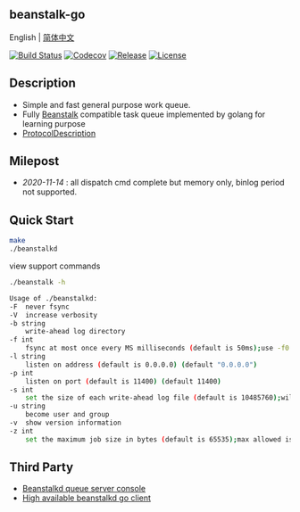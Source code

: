 ## beanstalk-go

English | [简体中文](readme.md)

[![Build Status](https://travis-ci.org/sjatsh/beanstalk-go.svg?branch=main)](https://travis-ci.org/sjatsh/beanstalk-go.svg?branch=main)
[![Codecov](https://img.shields.io/codecov/c/github/sjatsh/beanstalk-go/main)](https://github.com/sjatsh/beanstalk-go)
[![Release](https://img.shields.io/github/release/sjatsh/beanstalk-go.svg?label=Release)](https://github.com/sjatsh/beanstalk-go/releases)
[![License](https://img.shields.io/github/license/sjatsh/beanstalk-go)](https://github.com/sjatsh/beanstalk-go)

## Description

 - Simple and fast general purpose work queue.
 - Fully [Beanstalk](https://github.com/beanstalkd/beanstalkd) compatible task queue implemented by golang for learning
purpose
 - [ProtocolDescription](protocol.zh-CN.md)

## Milepost

 - *2020-11-14* : all dispatch cmd complete but memory only, binlog period not supported. 

## Quick Start

```bash
make
./beanstalkd
```

view support commands

```bash
./beanstalk -h
```

```bash
Usage of ./beanstalkd:
-F	never fsync
-V	increase verbosity
-b string
  	write-ahead log directory
-f int
  	fsync at most once every MS milliseconds (default is 50ms);use -f0 for "always fsync" (default 50)
-l string
  	listen on address (default is 0.0.0.0) (default "0.0.0.0")
-p int
  	listen on port (default is 11400) (default 11400)
-s int
  	set the size of each write-ahead log file (default is 10485760);will be rounded up to a multiple of 4096 bytes (default 10485760)
-u string
  	become user and group
-v	show version information
-z int
  	set the maximum job size in bytes (default is 65535);max allowed is 1073741824 bytes (default 65535)
```

## Third Party

 - [Beanstalkd queue server console](https://github.com/xuri/aurora)
 - [High available beanstalkd go client](https://github.com/tal-tech/go-queue)